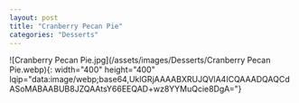 ```yaml
---
layout: post
title: "Cranberry Pecan Pie"
categories: "Desserts"
---
```

![Cranberry Pecan Pie.jpg](/assets/images/Desserts/Cranberry Pecan Pie.webp){: width="400" height="400" lqip="data:image/webp;base64,UklGRjAAAABXRUJQVlA4ICQAAADQAQCdASoMABAABUB8JZQAAtsY66EEQAD+wz8YYMuQcie8DgA="}

